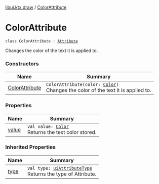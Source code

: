 [libui.ktx.draw](../README.md) / [ColorAttribute](README.md)

# ColorAttribute

`class ColorAttribute : `[`Attribute`](../-attribute/README.md)

Changes the color of the text it is applied to.

### Constructors

| Name | Summary |
|---|---|
| [ColorAttribute](-color-attribute.md) | `ColorAttribute(color: `[`Color`](../-color/README.md)`)`<br>Changes the color of the text it is applied to. |

### Properties

| Name | Summary |
|---|---|
| [value](value.md) | `val value: `[`Color`](../-color/README.md)<br>Returns the text color stored. |

### Inherited Properties

| Name | Summary |
|---|---|
| [type](../-attribute/type.md) | `val type: `[`uiAttributeType`](../../libui/ui-attribute-type.md)<br>Returns the type of Attribute. |
